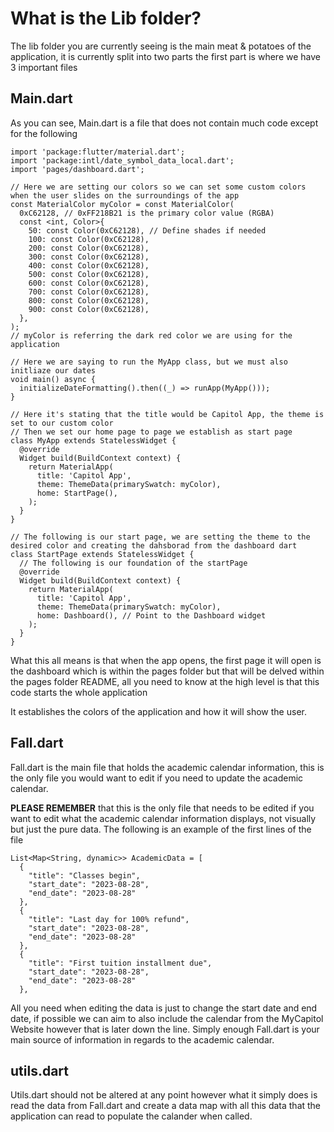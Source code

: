 # What is the Lib folder?
The lib folder you are currently seeing is the main meat & potatoes of the application, it is currently split into two parts the first part is where we have 3 important files

## Main.dart
As you can see, Main.dart is a file that does not contain much code except for the following
```
import 'package:flutter/material.dart';
import 'package:intl/date_symbol_data_local.dart';
import 'pages/dashboard.dart';

// Here we are setting our colors so we can set some custom colors when the user slides on the surroundings of the app
const MaterialColor myColor = const MaterialColor(
  0xC62128, // 0xFF218B21 is the primary color value (RGBA)
  const <int, Color>{
    50: const Color(0xC62128), // Define shades if needed
    100: const Color(0xC62128),
    200: const Color(0xC62128),
    300: const Color(0xC62128),
    400: const Color(0xC62128),
    500: const Color(0xC62128),
    600: const Color(0xC62128),
    700: const Color(0xC62128),
    800: const Color(0xC62128),
    900: const Color(0xC62128),
  },
);
// myColor is referring the dark red color we are using for the application

// Here we are saying to run the MyApp class, but we must also initliaze our dates
void main() async {
  initializeDateFormatting().then((_) => runApp(MyApp()));
}

// Here it's stating that the title would be Capitol App, the theme is set to our custom color
// Then we set our home page to page we establish as start page
class MyApp extends StatelessWidget {
  @override
  Widget build(BuildContext context) {
    return MaterialApp(
      title: 'Capitol App',
      theme: ThemeData(primarySwatch: myColor),
      home: StartPage(),
    );
  }
}

// The following is our start page, we are setting the theme to the desired color and creating the dahsborad from the dashboard dart
class StartPage extends StatelessWidget {
  // The following is our foundation of the startPage
  @override
  Widget build(BuildContext context) {
    return MaterialApp(
      title: 'Capitol App',
      theme: ThemeData(primarySwatch: myColor),
      home: Dashboard(), // Point to the Dashboard widget
    );
  }
}
```

What this all means is that when the app opens, the first page it will open is the dashboard which is within the pages folder but that will be delved within the pages folder README, all you need to know at the high level is that this code starts the whole application

It establishes the colors of the application and how it will show the user.

## Fall.dart

Fall.dart is the main file that holds the academic calendar information, this is the only file you would want to edit if you need to update the academic calendar. 

**PLEASE REMEMBER** that this is the only file that needs to be edited if you want to edit what the academic calendar information displays, not visually but just the pure data. The following is an example of the first lines of the file

```
List<Map<String, dynamic>> AcademicData = [
  {
    "title": "Classes begin",
    "start_date": "2023-08-28",
    "end_date": "2023-08-28"
  },
  {
    "title": "Last day for 100% refund",
    "start_date": "2023-08-28",
    "end_date": "2023-08-28"
  },
  {
    "title": "First tuition installment due",
    "start_date": "2023-08-28",
    "end_date": "2023-08-28"
  },
```
All you need when editing the data is just to change the start date and end date, if possible we can aim to also include the calendar from the MyCapitol Website however that is later down the line. Simply enough Fall.dart is your main source of information in regards to the academic calendar.

## utils.dart

Utils.dart should not be altered at any point however what it simply does is read the data from Fall.dart and create a data map with all this data that the application can read to populate the calander when called.
